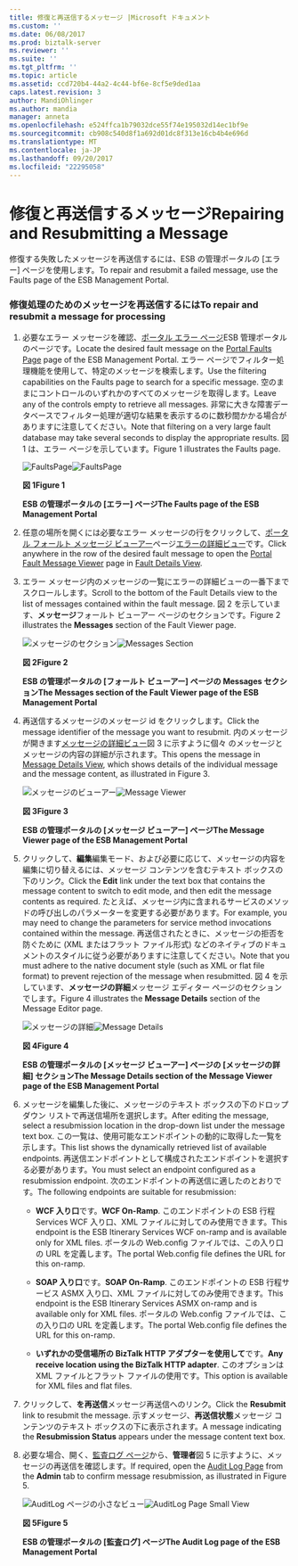 ```yaml
---
title: 修復と再送信するメッセージ |Microsoft ドキュメント
ms.custom: ''
ms.date: 06/08/2017
ms.prod: biztalk-server
ms.reviewer: ''
ms.suite: ''
ms.tgt_pltfrm: ''
ms.topic: article
ms.assetid: ccd720b4-44a2-4c44-bf6e-8cf5e9ded1aa
caps.latest.revision: 3
author: MandiOhlinger
ms.author: mandia
manager: anneta
ms.openlocfilehash: e524ffca1b79032dce55f74e195032d14ec1bf9e
ms.sourcegitcommit: cb908c540d8f1a692d01dc8f313e16cb4b4e696d
ms.translationtype: MT
ms.contentlocale: ja-JP
ms.lasthandoff: 09/20/2017
ms.locfileid: "22295058"
---
```

# <a name="repairing-and-resubmitting-a-message"></a><span data-ttu-id="22c52-102">修復と再送信するメッセージ</span><span class="sxs-lookup"><span data-stu-id="22c52-102">Repairing and Resubmitting a Message</span></span>
<span data-ttu-id="22c52-103">修復する失敗したメッセージを再送信するには、ESB の管理ポータルの [エラー] ページを使用します。</span><span class="sxs-lookup"><span data-stu-id="22c52-103">To repair and resubmit a failed message, use the Faults page of the ESB Management Portal.</span></span>  
  
### <a name="to-repair-and-resubmit-a-message-for-processing"></a><span data-ttu-id="22c52-104">修復処理のためのメッセージを再送信するには</span><span class="sxs-lookup"><span data-stu-id="22c52-104">To repair and resubmit a message for processing</span></span>  
  
1.  <span data-ttu-id="22c52-105">必要なエラー メッセージを確認、[ポータル エラー ページ](../esb-toolkit/portal-faults-page.md)ESB 管理ポータルのページです。</span><span class="sxs-lookup"><span data-stu-id="22c52-105">Locate the desired fault message on the [Portal Faults Page](../esb-toolkit/portal-faults-page.md) page of the ESB Management Portal.</span></span> <span data-ttu-id="22c52-106">エラー ページでフィルター処理機能を使用して、特定のメッセージを検索します。</span><span class="sxs-lookup"><span data-stu-id="22c52-106">Use the filtering capabilities on the Faults page to search for a specific message.</span></span> <span data-ttu-id="22c52-107">空のままにコントロールのいずれかのすべてのメッセージを取得します。</span><span class="sxs-lookup"><span data-stu-id="22c52-107">Leave any of the controls empty to retrieve all messages.</span></span> <span data-ttu-id="22c52-108">非常に大きな障害データベースでフィルター処理が適切な結果を表示するのに数秒間かかる場合がありますに注意してください。</span><span class="sxs-lookup"><span data-stu-id="22c52-108">Note that filtering on a very large fault database may take several seconds to display the appropriate results.</span></span> <span data-ttu-id="22c52-109">図 1 は、エラー ページを示しています。</span><span class="sxs-lookup"><span data-stu-id="22c52-109">Figure 1 illustrates the Faults page.</span></span>  
  
     <span data-ttu-id="22c52-110">![FaultsPage](../esb-toolkit/media/faultspage.gif "FaultsPage")</span><span class="sxs-lookup"><span data-stu-id="22c52-110">![FaultsPage](../esb-toolkit/media/faultspage.gif "FaultsPage")</span></span>  
  
     <span data-ttu-id="22c52-111">**図 1**</span><span class="sxs-lookup"><span data-stu-id="22c52-111">**Figure 1**</span></span>  
  
     <span data-ttu-id="22c52-112">**ESB の管理ポータルの [エラー] ページ**</span><span class="sxs-lookup"><span data-stu-id="22c52-112">**The Faults page of the ESB Management Portal**</span></span>  
  
2.  <span data-ttu-id="22c52-113">任意の場所を開くには必要なエラー メッセージの行をクリックして、[ポータル フォールト メッセージ ビューアー](../esb-toolkit/portal-fault-message-viewer.md)ページ[エラーの詳細ビュー](../esb-toolkit/fault-details-view.md)です。</span><span class="sxs-lookup"><span data-stu-id="22c52-113">Click anywhere in the row of the desired fault message to open the [Portal Fault Message Viewer](../esb-toolkit/portal-fault-message-viewer.md) page in [Fault Details View](../esb-toolkit/fault-details-view.md).</span></span>  
  
3.  <span data-ttu-id="22c52-114">エラー メッセージ内のメッセージの一覧にエラーの詳細ビューの一番下までスクロールします。</span><span class="sxs-lookup"><span data-stu-id="22c52-114">Scroll to the bottom of the Fault Details view to the list of messages contained within the fault message.</span></span> <span data-ttu-id="22c52-115">図 2 を示しています、**メッセージ**フォールト ビューアー ページのセクションです。</span><span class="sxs-lookup"><span data-stu-id="22c52-115">Figure 2 illustrates the **Messages** section of the Fault Viewer page.</span></span>  
  
     <span data-ttu-id="22c52-116">![メッセージのセクション](../esb-toolkit/media/ch8-messagessection.gif "Ch8 MessagesSection")</span><span class="sxs-lookup"><span data-stu-id="22c52-116">![Messages Section](../esb-toolkit/media/ch8-messagessection.gif "Ch8-MessagesSection")</span></span>  
  
     <span data-ttu-id="22c52-117">**図 2**</span><span class="sxs-lookup"><span data-stu-id="22c52-117">**Figure 2**</span></span>  
  
     <span data-ttu-id="22c52-118">**ESB の管理ポータルの [フォールト ビューアー] ページの Messages セクション**</span><span class="sxs-lookup"><span data-stu-id="22c52-118">**The Messages section of the Fault Viewer page of the ESB Management Portal**</span></span>  
  
4.  <span data-ttu-id="22c52-119">再送信するメッセージのメッセージ id をクリックします。</span><span class="sxs-lookup"><span data-stu-id="22c52-119">Click the message identifier of the message you want to resubmit.</span></span> <span data-ttu-id="22c52-120">内のメッセージが開きます[メッセージの詳細ビュー](../esb-toolkit/message-details-view.md)図 3 に示すように個々 のメッセージとメッセージの内容の詳細が示されます。</span><span class="sxs-lookup"><span data-stu-id="22c52-120">This opens the message in [Message Details View](../esb-toolkit/message-details-view.md), which shows details of the individual message and the message content, as illustrated in Figure 3.</span></span>  
  
     <span data-ttu-id="22c52-121">![メッセージのビューアー](../esb-toolkit/media/ch8-messageviewer.gif "Ch8 MessageViewer")</span><span class="sxs-lookup"><span data-stu-id="22c52-121">![Message Viewer](../esb-toolkit/media/ch8-messageviewer.gif "Ch8-MessageViewer")</span></span>  
  
     <span data-ttu-id="22c52-122">**図 3**</span><span class="sxs-lookup"><span data-stu-id="22c52-122">**Figure 3**</span></span>  
  
     <span data-ttu-id="22c52-123">**ESB の管理ポータルの [メッセージ ビューアー] ページ**</span><span class="sxs-lookup"><span data-stu-id="22c52-123">**The Message Viewer page of the ESB Management Portal**</span></span>  
  
5.  <span data-ttu-id="22c52-124">クリックして、**編集**編集モード、および必要に応じて、メッセージの内容を編集に切り替えるには、メッセージ コンテンツを含むテキスト ボックスの下のリンク。</span><span class="sxs-lookup"><span data-stu-id="22c52-124">Click the **Edit** link under the text box that contains the message content to switch to edit mode, and then edit the message contents as required.</span></span> <span data-ttu-id="22c52-125">たとえば、メッセージ内に含まれるサービスのメソッドの呼び出しのパラメーターを変更する必要があります。</span><span class="sxs-lookup"><span data-stu-id="22c52-125">For example, you may need to change the parameters for service method invocations contained within the message.</span></span> <span data-ttu-id="22c52-126">再送信されたときに、メッセージの拒否を防ぐために (XML またはフラット ファイル形式) などのネイティブのドキュメントのスタイルに従う必要がありますに注意してください。</span><span class="sxs-lookup"><span data-stu-id="22c52-126">Note that you must adhere to the native document style (such as XML or flat file format) to prevent rejection of the message when resubmitted.</span></span> <span data-ttu-id="22c52-127">図 4 を示しています、**メッセージの詳細**メッセージ エディター ページのセクションでします。</span><span class="sxs-lookup"><span data-stu-id="22c52-127">Figure 4 illustrates the **Message Details** section of the Message Editor page.</span></span>  
  
     <span data-ttu-id="22c52-128">![メッセージの詳細](../esb-toolkit/media/ch8-messagedetails.gif "Ch8 MessageDetails")</span><span class="sxs-lookup"><span data-stu-id="22c52-128">![Message Details](../esb-toolkit/media/ch8-messagedetails.gif "Ch8-MessageDetails")</span></span>  
  
     <span data-ttu-id="22c52-129">**図 4**</span><span class="sxs-lookup"><span data-stu-id="22c52-129">**Figure 4**</span></span>  
  
     <span data-ttu-id="22c52-130">**ESB の管理ポータルの [メッセージ ビューアー] ページの [メッセージの詳細] セクション**</span><span class="sxs-lookup"><span data-stu-id="22c52-130">**The Message Details section of the Message Viewer page of the ESB Management Portal**</span></span>  
  
6.  <span data-ttu-id="22c52-131">メッセージを編集した後に、メッセージのテキスト ボックスの下のドロップダウン リストで再送信場所を選択します。</span><span class="sxs-lookup"><span data-stu-id="22c52-131">After editing the message, select a resubmission location in the drop-down list under the message text box.</span></span> <span data-ttu-id="22c52-132">この一覧は、使用可能なエンドポイントの動的に取得した一覧を示します。</span><span class="sxs-lookup"><span data-stu-id="22c52-132">This list shows the dynamically retrieved list of available endpoints.</span></span> <span data-ttu-id="22c52-133">再送信エンドポイントとして構成されたエンドポイントを選択する必要があります。</span><span class="sxs-lookup"><span data-stu-id="22c52-133">You must select an endpoint configured as a resubmission endpoint.</span></span> <span data-ttu-id="22c52-134">次のエンドポイントの再送信に適したのとおりです。</span><span class="sxs-lookup"><span data-stu-id="22c52-134">The following endpoints are suitable for resubmission:</span></span>  
  
    -   <span data-ttu-id="22c52-135">**WCF 入り口**です。</span><span class="sxs-lookup"><span data-stu-id="22c52-135">**WCF On-Ramp**.</span></span> <span data-ttu-id="22c52-136">このエンドポイントの ESB 行程 Services WCF 入り口、XML ファイルに対してのみ使用できます。</span><span class="sxs-lookup"><span data-stu-id="22c52-136">This endpoint is the ESB Itinerary Services WCF on-ramp and is available only for XML files.</span></span> <span data-ttu-id="22c52-137">ポータルの Web.config ファイルでは、この入り口の URL を定義します。</span><span class="sxs-lookup"><span data-stu-id="22c52-137">The portal Web.config file defines the URL for this on-ramp.</span></span>  
  
    -   <span data-ttu-id="22c52-138">**SOAP 入り口**です。</span><span class="sxs-lookup"><span data-stu-id="22c52-138">**SOAP On-Ramp**.</span></span> <span data-ttu-id="22c52-139">このエンドポイントの ESB 行程サービス ASMX 入り口、XML ファイルに対してのみ使用できます。</span><span class="sxs-lookup"><span data-stu-id="22c52-139">This endpoint is the ESB Itinerary Services ASMX on-ramp and is available only for XML files.</span></span> <span data-ttu-id="22c52-140">ポータルの Web.config ファイルでは、この入り口の URL を定義します。</span><span class="sxs-lookup"><span data-stu-id="22c52-140">The portal Web.config file defines the URL for this on-ramp.</span></span>  
  
    -   <span data-ttu-id="22c52-141">**いずれかの受信場所の BizTalk HTTP アダプターを使用して**です。</span><span class="sxs-lookup"><span data-stu-id="22c52-141">**Any receive location using the BizTalk HTTP adapter**.</span></span> <span data-ttu-id="22c52-142">このオプションは XML ファイルとフラット ファイルの使用です。</span><span class="sxs-lookup"><span data-stu-id="22c52-142">This option is available for XML files and flat files.</span></span>  
  
7.  <span data-ttu-id="22c52-143">クリックして、**を再送信**メッセージ再送信へのリンク。</span><span class="sxs-lookup"><span data-stu-id="22c52-143">Click the **Resubmit** link to resubmit the message.</span></span> <span data-ttu-id="22c52-144">示すメッセージ、**再送信状態**メッセージ コンテンツのテキスト ボックスの下に表示されます。</span><span class="sxs-lookup"><span data-stu-id="22c52-144">A message indicating the **Resubmission Status** appears under the message content text box.</span></span>  
  
8.  <span data-ttu-id="22c52-145">必要な場合、開く、[監査ログ ページ](../esb-toolkit/audit-log-page.md)から、**管理者**図 5 に示すように、メッセージの再送信を確認します。</span><span class="sxs-lookup"><span data-stu-id="22c52-145">If required, open the [Audit Log Page](../esb-toolkit/audit-log-page.md) from the **Admin** tab to confirm message resubmission, as illustrated in Figure 5.</span></span>  
  
     <span data-ttu-id="22c52-146">![AuditLog ページの小さなビュー](../esb-toolkit/media/ch8-auditlogpagesmallview.gif "Ch8 AuditLogPageSmallView")</span><span class="sxs-lookup"><span data-stu-id="22c52-146">![AuditLog Page Small View](../esb-toolkit/media/ch8-auditlogpagesmallview.gif "Ch8-AuditLogPageSmallView")</span></span>  
  
     <span data-ttu-id="22c52-147">**図 5**</span><span class="sxs-lookup"><span data-stu-id="22c52-147">**Figure 5**</span></span>  
  
     <span data-ttu-id="22c52-148">**ESB の管理ポータルの [監査ログ] ページ**</span><span class="sxs-lookup"><span data-stu-id="22c52-148">**The Audit Log page of the ESB Management Portal**</span></span>
